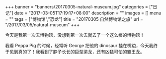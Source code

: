 +++
banner = "banners/20170305-natural-museum.jpg"
categories = ["日记"]
date = "2017-03-05T17:19:17+08:00"
description = ""
images = []
menu = ""
tags = ["博物馆","恐龙"]
title = "20170305 自然博物馆之旅"
url = "/2017/03/05/natural-museum"
+++

<!--more-->

今天是我第一次去博物馆，没想到第一次去就去了一个这么棒的博物馆！

我看 Peppa Pig 的时候，经常听 George 把他的 dinosaur 挂在嘴边，今天我终于见到真的了！我看到了脖子长长的巨型梁龙，还有凶猛可怕的霸王龙。
